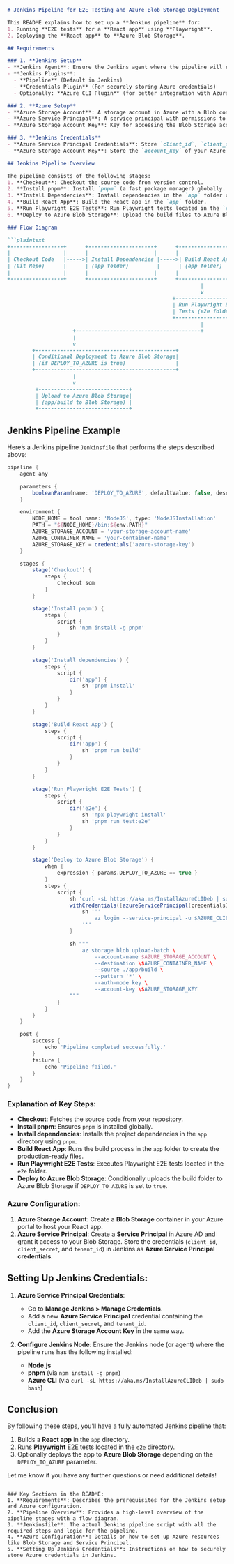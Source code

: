 ```markdown
# Jenkins Pipeline for E2E Testing and Azure Blob Storage Deployment

This README explains how to set up a **Jenkins pipeline** for:
1. Running **E2E tests** for a **React app** using **Playwright**.
2. Deploying the **React app** to **Azure Blob Storage**.

## Requirements

### 1. **Jenkins Setup**
- **Jenkins Agent**: Ensure the Jenkins agent where the pipeline will run has **Node.js**, **pnpm**, and **Azure CLI** installed.
- **Jenkins Plugins**:
  - **Pipeline** (Default in Jenkins)
  - **Credentials Plugin** (For securely storing Azure credentials)
  - Optionally: **Azure CLI Plugin** (for better integration with Azure CLI commands)

### 2. **Azure Setup**
- **Azure Storage Account**: A storage account in Azure with a Blob container for storing the React app's build.
- **Azure Service Principal**: A service principal with permissions to access Azure Blob Storage.
- **Azure Storage Account Key**: Key for accessing the Blob Storage account.

### 3. **Jenkins Credentials**
- **Azure Service Principal Credentials**: Store `client_id`, `client_secret`, and `tenant_id` in Jenkins as a secret.
- **Azure Storage Account Key**: Store the `account_key` of your Azure Storage in Jenkins as a secret.

## Jenkins Pipeline Overview

The pipeline consists of the following stages:
1. **Checkout**: Checkout the source code from version control.
2. **Install pnpm**: Install `pnpm` (a fast package manager) globally.
3. **Install Dependencies**: Install dependencies in the `app` folder using `pnpm`.
4. **Build React App**: Build the React app in the `app` folder.
5. **Run Playwright E2E Tests**: Run Playwright tests located in the `e2e` folder.
6. **Deploy to Azure Blob Storage**: Upload the build files to Azure Blob Storage, conditional on the `DEPLOY_TO_AZURE` parameter.

### Flow Diagram

```plaintext
+-----------------+      +---------------------+      +-------------------------+
|                 |      |                     |      |                         |
| Checkout Code   |----->| Install Dependencies |----->| Build React Application |
| (Git Repo)      |      | (app folder)         |      | (app folder)             |
|                 |      |                     |      |                         |
+-----------------+      +---------------------+      +-------------------------+
                                                              |
                                                              v
                                                     +---------------------+
                                                     | Run Playwright E2E  |
                                                     | Tests (e2e folder)  |
                                                     +---------------------+
                                                              |
                     +----------------------------------------+
                     |
                     v
        +---------------------------------------------+
        | Conditional Deployment to Azure Blob Storage|
        | (if DEPLOY_TO_AZURE is true)                |
        +---------------------------------------------+
                     |
                     v
         +-----------------------------+
         | Upload to Azure Blob Storage|
         | (app/build to Blob Storage) |
         +-----------------------------+
```

## Jenkins Pipeline Example

Here’s a Jenkins pipeline `Jenkinsfile` that performs the steps described above:

```groovy
pipeline {
    agent any

    parameters {
        booleanParam(name: 'DEPLOY_TO_AZURE', defaultValue: false, description: 'Set to true to deploy the React app to Azure Blob Storage')
    }

    environment {
        NODE_HOME = tool name: 'NodeJS', type: 'NodeJSInstallation'
        PATH = "${NODE_HOME}/bin:${env.PATH}"
        AZURE_STORAGE_ACCOUNT = 'your-storage-account-name'
        AZURE_CONTAINER_NAME = 'your-container-name'
        AZURE_STORAGE_KEY = credentials('azure-storage-key') 
    }

    stages {
        stage('Checkout') {
            steps {
                checkout scm
            }
        }

        stage('Install pnpm') {
            steps {
                script {
                    sh 'npm install -g pnpm'
                }
            }
        }

        stage('Install dependencies') {
            steps {
                script {
                    dir('app') {
                        sh 'pnpm install'
                    }
                }
            }
        }

        stage('Build React App') {
            steps {
                script {
                    dir('app') {
                        sh 'pnpm run build'
                    }
                }
            }
        }

        stage('Run Playwright E2E Tests') {
            steps {
                script {
                    dir('e2e') {
                        sh 'npx playwright install'
                        sh 'pnpm run test:e2e'
                    }
                }
            }
        }

        stage('Deploy to Azure Blob Storage') {
            when {
                expression { params.DEPLOY_TO_AZURE == true }
            }
            steps {
                script {
                    sh 'curl -sL https://aka.ms/InstallAzureCLIDeb | sudo bash'
                    withCredentials([azureServicePrincipal(credentialsId: 'azure-sp-credentials')]) {
                        sh '''
                            az login --service-principal -u $AZURE_CLIENT_ID -p $AZURE_CLIENT_SECRET --tenant $AZURE_TENANT_ID
                        '''
                    }

                    sh """
                        az storage blob upload-batch \
                            --account-name $AZURE_STORAGE_ACCOUNT \
                            --destination \$AZURE_CONTAINER_NAME \
                            --source ./app/build \
                            --pattern '*' \
                            --auth-mode key \
                            --account-key \$AZURE_STORAGE_KEY
                    """
                }
            }
        }
    }

    post {
        success {
            echo 'Pipeline completed successfully.'
        }
        failure {
            echo 'Pipeline failed.'
        }
    }
}
```

### Explanation of Key Steps:
- **Checkout**: Fetches the source code from your repository.
- **Install pnpm**: Ensures `pnpm` is installed globally.
- **Install dependencies**: Installs the project dependencies in the `app` directory using `pnpm`.
- **Build React App**: Runs the build process in the `app` folder to create the production-ready files.
- **Run Playwright E2E Tests**: Executes Playwright E2E tests located in the `e2e` folder.
- **Deploy to Azure Blob Storage**: Conditionally uploads the build folder to Azure Blob Storage if `DEPLOY_TO_AZURE` is set to `true`.

### Azure Configuration:
1. **Azure Storage Account**: Create a **Blob Storage** container in your Azure portal to host your React app.
2. **Azure Service Principal**: Create a **Service Principal** in Azure AD and grant it access to your Blob Storage. Store the credentials (`client_id`, `client_secret`, and `tenant_id`) in Jenkins as **Azure Service Principal credentials**.

## Setting Up Jenkins Credentials:
1. **Azure Service Principal Credentials**: 
   - Go to **Manage Jenkins > Manage Credentials**.
   - Add a new **Azure Service Principal** credential containing the `client_id`, `client_secret`, and `tenant_id`.
   - Add the **Azure Storage Account Key** in the same way.

2. **Configure Jenkins Node**: Ensure the Jenkins node (or agent) where the pipeline runs has the following installed:
   - **Node.js**
   - **pnpm** (via `npm install -g pnpm`)
   - **Azure CLI** (via `curl -sL https://aka.ms/InstallAzureCLIDeb | sudo bash`)

## Conclusion
By following these steps, you’ll have a fully automated Jenkins pipeline that:
1. Builds a **React app** in the `app` directory.
2. Runs **Playwright** E2E tests located in the `e2e` directory.
3. Optionally deploys the app to **Azure Blob Storage** depending on the `DEPLOY_TO_AZURE` parameter.

Let me know if you have any further questions or need additional details!
```

### Key Sections in the README:
1. **Requirements**: Describes the prerequisites for the Jenkins setup and Azure configuration.
2. **Pipeline Overview**: Provides a high-level overview of the pipeline stages with a flow diagram.
3. **Jenkinsfile**: The actual Jenkins pipeline script with all the required steps and logic for the pipeline.
4. **Azure Configuration**: Details on how to set up Azure resources like Blob Storage and Service Principal.
5. **Setting Up Jenkins Credentials**: Instructions on how to securely store Azure credentials in Jenkins.
